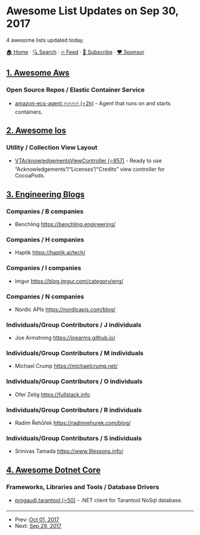 # Awesome List Updates on Sep 30, 2017

4 awesome lists updated today.

[🏠 Home](/README.md) · [🔍 Search](https://www.trackawesomelist.com/search/) · [🔥 Feed](https://www.trackawesomelist.com/rss.xml) · [📮 Subscribe](https://trackawesomelist.us17.list-manage.com/subscribe?u=d2f0117aa829c83a63ec63c2f&id=36a103854c) · [❤️  Sponsor](https://github.com/sponsors/theowenyoung)



## [1. Awesome Aws](/content/donnemartin/awesome-aws/README.md)

### Open Source Repos / Elastic Container Service

*   [amazon-ecs-agent :fire::fire::fire::fire: (⭐2k)](https://github.com/aws/amazon-ecs-agent) - Agent that runs on and starts containers.

## [2. Awesome Ios](/content/vsouza/awesome-ios/README.md)

### Utility / Collection View Layout

*   [VTAcknowledgementsViewController (⭐857)](https://github.com/vtourraine/VTAcknowledgementsViewController) - Ready to use “Acknowledgements”/“Licenses”/“Credits” view controller for CocoaPods.

## [3. Engineering Blogs](/content/kilimchoi/engineering-blogs/README.md)

### Companies / B companies

*   Benchling <https://benchling.engineering/>

### Companies / H companies

*   Haptik <https://haptik.ai/tech/>

### Companies / I companies

*   Imgur <https://blog.imgur.com/category/eng/>

### Companies / N companies

*   Nordic APIs <https://nordicapis.com/blog/>

### Individuals/Group Contributors / J individuals

*   Joe Armstrong <https://joearms.github.io/>

### Individuals/Group Contributors / M individuals

*   Michael Crump <https://michaelcrump.net/>

### Individuals/Group Contributors / O individuals

*   Ofer Zelig <https://fullstack.info>

### Individuals/Group Contributors / R individuals

*   Radim Řehůřek <https://radimrehurek.com/blog/>

### Individuals/Group Contributors / S individuals

*   Srinivas Tamada <https://www.9lessons.info/>

## [4. Awesome Dotnet Core](/content/thangchung/awesome-dotnet-core/README.md)

### Frameworks, Libraries and Tools / Database Drivers

*   [progaudi.tarantool (⭐50)](https://github.com/progaudi/progaudi.tarantool) - .NET client for Tarantool NoSql database.

---

- Prev: [Oct 01, 2017](/content/2017/10/01/README.md)
- Next: [Sep 29, 2017](/content/2017/09/29/README.md)